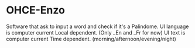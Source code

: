 # OHCE-Enzo

Software that ask to input a word and check if it's a Palindome.
UI language is computer current Local dependent. (Only _En and _Fr for now)
UI text is computer current Time dependent. (morning/afternoon/evening/night)
